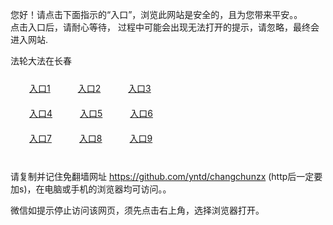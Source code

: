 您好！请点击下面指示的“入口”，浏览此网站是安全的，且为您带来平安。。 <br/>
点击入口后，请耐心等待， 过程中可能会出现无法打开的提示，请忽略，最终会进入网站. </br>

法轮大法在长春<br/>
<div style="padding:10px"><a style="margin:20px" target="_blank" href="https://djlgyiolk5wq8.cloudfront.net/2Qpsp?nmxdycc" id="ccLink1" rel="nofollow">入口1</a> <a target="_blank" style="margin:20px" href="https://dplg8j6a1xbrm.cloudfront.net/2Qpsp?bnroe" id="ccLink2" rel="nofollow">入口2</a> <a style="margin:20px" target="_blank" href="https://d2ndnw6ekamslm.cloudfront.net/2Qpsp?objrdhf" id="ccLink3" rel="nofollow">入口3</a></div>

<div style="padding:10px" ><a style="margin:20px" target="_blank" href="https://djlgyiolk5wq8.cloudfront.net/2Qpsp?nmxdycc" id="ccLink4" rel="nofollow">入口4</a> <a style="margin:20px" href="https://dplg8j6a1xbrm.cloudfront.net/2Qpsp?bnroe" target="_blank" id="ccLink5" rel="nofollow">入口5</a> <a style="margin:20px" href="https://d2ndnw6ekamslm.cloudfront.net/2Qpsp?objrdhf" target="_blank" id="ccLink6" rel="nofollow">入口6</a></div>

<div style="padding:10px"><a style="margin:20px" target="_blank" href="https://djlgyiolk5wq8.cloudfront.net/2Qpsp?nmxdycc" id="ccLink7" rel="nofollow">入口7</a> <a style="margin:20px" href="https://dplg8j6a1xbrm.cloudfront.net/2Qpsp?bnroe" target="_blank" id="ccLink8" rel="nofollow">入口8</a> <a style="margin:20px" target="_blank" href="https://d2ndnw6ekamslm.cloudfront.net/2Qpsp?objrdhf" id="ccLink9" rel="nofollow">入口9</a></div>

<br/>



请复制并记住免翻墙网址 https://github.com/yntd/changchunzx (http后一定要加s)，在电脑或手机的浏览器均可访问。。<br/>

微信如提示停止访问该网页，须先点击右上角，选择浏览器打开。
